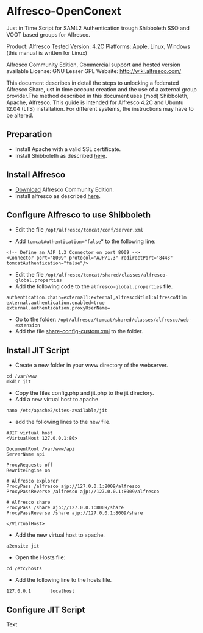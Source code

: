 Alfresco-OpenConext
================================

Just in Time Script for SAML2 Authentication trough Shibboleth SSO and VOOT based groups for Alfresco.

Product:		Alfresco 
Tested Version: 4.2C 
Platforms:		Apple, Linux, Windows (this manual is written for Linux)

Alfresco Community Edition, Commercial support and hosted version available 
License: GNU Lesser GPL 
Website: http://wiki.alfresco.com/

This document describes in detail the steps to unlocking a federated Alfresco Share, ust in time account creation and the use of a axternal group provider.The method described in this document uses (mod) Shibboleth, Apache, Alfresco. This guide is intended for Alfresco 4.2C and Ubuntu 12.04 (LTS) installation. For different systems, the instructions may have to be altered.

Preparation
-------------------------

* Install Apache with a valid SSL certificate.
* Install Shibboleth as described [here](https://wiki.surfnet.nl/display/surfconextdev/My+First+SP+-+Shibboleth).

Install Alfresco
-------------------------
* [Download](http://www.alfresco.com/products/community) Alfresco Community Edition.
* Install alfresco as described [here](http://docs.alfresco.com/community/index.jsp?topic=%2Fcom.alfresco.community.doc%2Ftasks%2Fsimpleinstall-community-lin.html).

Configure Alfresco to use Shibboleth
-------------------------
* Edit the file `/opt/alfresco/tomcat/conf/server.xml`

* Add `tomcatAuthentication="false”` to the following line:
```
<!-- Define an AJP 1.3 Connector on port 8009 -->
<Connector port="8009" protocol="AJP/1.3" redirectPort="8443" tomcatAuthentication="false"/>
```
* Edit the file `/opt/alfresco/tomcat/shared/classes/alfresco-global.properties`
* Add the following code to the `alfresco-global.properties` file.
```
authentication.chain=external1:external,alfrescoNtlm1:alfrescoNtlm
external.authentication.enabled=true
external.authentication.proxyUserName=
```

* Go to the folder: `/opt/alfresco/tomcat/shared/classes/alfresco/web-extension`
* Add the file [share-config-custom.xml](https://github.com/Frankniesten/Alfresco-OpenConext/blob/master/share-config-custom.xml) to the folder.


Install JIT Script
-------------------------
* Create a new folder in your www directory of the webserver.

```
cd /var/www
mkdir jit
```

* Copy the files config.php and jit.php to the jit directory.
* Add a new virtual host to apache.

```
nano /etc/apache2/sites-available/jit
```

* add the following lines to the new file.

```
#JIT virtual host
<VirtualHost 127.0.0.1:80>

DocumentRoot /var/www/api
ServerName api

ProxyRequests off
RewriteEngine on

# Alfresco explorer
ProxyPass /alfresco ajp://127.0.0.1:8009/alfresco
ProxyPassReverse /alfresco ajp://127.0.0.1:8009/alfresco

# Alfresco share
ProxyPass /share ajp://127.0.0.1:8009/share
ProxyPassReverse /share ajp://127.0.0.1:8009/share

</VirtualHost>
```
* Add the new virtual host to apache.

```
a2ensite jit
```

* Open the Hosts file: 

```
cd /etc/hosts
```

* Add the following line to the hosts file.

```
127.0.0.1       localhost
```

Configure JIT Script
-------------------------
Text



